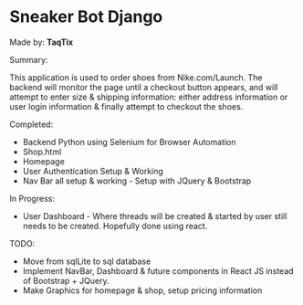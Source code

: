 # Sneaker Bot Django
Made by:
**TaqTix**


Summary:
 <p>This application is used to order shoes from Nike.com/Launch.  The backend will monitor the page until a checkout button appears, and will attempt to enter size & shipping information: either address information or user login information & finally attempt to checkout the shoes.</p>
 
Completed:
<ul>
 <li>Backend Python using Selenium for Browser Automation</li>
 <li>Shop.html</li>
 <li>Homepage</li>
 <li>User Authentication Setup & Working</li>
 <li>Nav Bar all setup & working - Setup with JQuery & Bootstrap</li>
</ul>
 
In Progress:
<ul>
 <li>User Dashboard - Where threads will be created & started by user still needs to be created. Hopefully done using react.</li>
</ul>
 
 TODO:
<ul>
 <li>Move from sqlLite to sql database</li>
 <li>Implement NavBar, Dashboard & future components in React JS instead of Bootstrap + JQuery. </li>
 <li>Make Graphics for homepage & shop, setup pricing information</li>
</ul>
